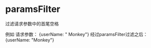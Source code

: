 # paramsFilter
过滤请求参数中的首尾空格

例如
请求参数：
{userName: "   Monkey"}
经过paramsFilter过滤之后：
{userName: "Monkey"}
